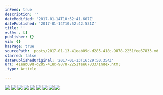 ```yaml
---
inFeed: true
description: ''
dateModified: '2017-01-14T10:52:41.607Z'
datePublished: '2017-01-14T10:52:42.531Z'
title: ''
author: []
publisher: {}
via: {}
hasPage: true
sourcePath: _posts/2017-01-13-41eab09d-d285-418c-9878-2251fee67833.md
starred: false
datePublishedOriginal: '2017-01-13T16:29:50.354Z'
url: 41eab09d-d285-418c-9878-2251fee67833/index.html
_type: Article

---
```

![](https://the-grid-user-content.s3-us-west-2.amazonaws.com/347ae39f-10c5-4f6b-ad8c-869e7df8bd70.jpg)
![](https://s3-us-west-2.amazonaws.com/the-grid-img/p/c5176f524d45b45c25861e5bb4aaa46f9a930997.jpg)
![](https://the-grid-user-content.s3-us-west-2.amazonaws.com/8f29f057-4217-4e00-abbf-8ffdcf814e3b.jpg)
![](https://the-grid-user-content.s3-us-west-2.amazonaws.com/e268e6e3-a984-441e-b590-ee3e31483a65.jpg)
![](https://the-grid-user-content.s3-us-west-2.amazonaws.com/ab789503-9e4a-4419-bb2f-3dea0d796ca1.jpg)
![](https://the-grid-user-content.s3-us-west-2.amazonaws.com/74d47fe5-f710-4c24-a1fb-5254f6353be7.jpg)
![](https://the-grid-user-content.s3-us-west-2.amazonaws.com/306e2da0-1c8d-49db-a085-523c75753f81.jpg)
![](https://the-grid-user-content.s3-us-west-2.amazonaws.com/e5205c6a-6e3e-4224-86bc-13cd0c6b8ccb.jpg)
![](https://the-grid-user-content.s3-us-west-2.amazonaws.com/2cccf692-27de-41c5-b5a3-99a514a162fa.jpg)
